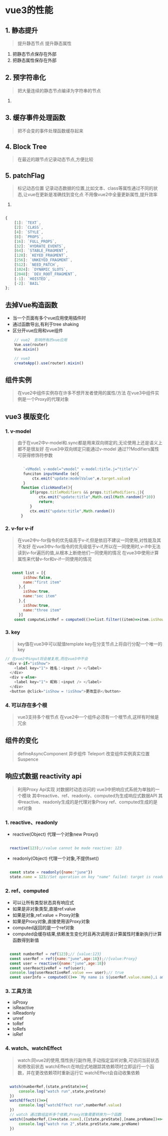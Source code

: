 # vue3的性能

## 1. 静态提升

> 提升静态节点
> 提升静态属性

1. 把静态节点保存在外部
2. 把静态属性保存在外部

## 2. 预字符串化

> 把大量连续的静态节点编译为字符串的节点

1. 

## 3. 缓存事件处理函数

> 把不会变的事件处理函数缓存起来

## 4. Block Tree

> 在最近的跟节点记录动态节点,方便比较

## 5. patchFlag

> 标记动态位置
> 记录动态数据的位置,比如文本、class等属性通过不同的状态,让vue在更新是准确找到变化点
> 不用像vue2中全量更新属性,提升效率

1.

```js

{
    [1]: `TEXT`,
    [2]: `CLASS`,
    [4]: `STYLE`,
    [8]: `PROPS`,
    [16]: `FULL_PROPS`,
    [32]: `HYDRATE_EVENTS`,
    [64]: `STABLE_FRAGMENT`,
    [128]: `KEYED_FRAGMENT`,
    [256]: `UNKEYED_FRAGMENT`,
    [512]: `NEED_PATCH`,
    [1024]: `DYNAMIC_SLOTS`,
    [2048]: `DEV_ROOT_FRAGMENT`,
    [-1]: `HOISTED`,
    [-2]: `BAIL`
};

```

## 去掉Vue构造函数

- 当一个页面有多个vue应用使用插件时
- 通过函数导出,有利于tree shaking
- 区分开vue应用和vue组件

```js
    // vue2  影响所有的vue应用
    Vue.use(router)
    Vue.mixin()

    // vue3 
    createApp().use(router).mixin()

```

## 组件实例

> 在vue2中组件实例存在许多不想开发者使用的属性/方法
> 在vue3中组件实例是一个Proxy的代理对象


## vue3 模版变化

### 1. v-model

> 由于在vue2中v-model和.sync都是用来双向绑定的,无论使用上还是语义上都不是很友好
> 在vue3中双向绑定只能通过v-model
> 通过??Modifiers属性可获得修饰符参数

```js

        `<VModel v-model="vmodel" v-model:title.j="title"/>`
        funciton inputHandle (e){
            ctx.emit("update:modelValue",e.target.value)
        }
       function clickHandle(){
           if(props.titleModifiers && props.titleModifiers.j){
               ctx.emit("update:title",Math.ceil(Math.random()*10))
               return;
           }
           ctx.emit("update:title",Math.random())
       }

```

### 2. v-for v-if

> 在vue2中v-for指令的优先级高于v-if,但是依旧不建议一同使用,对性能及其不友好
> 在vue3中v-for指令的优先级低于v-if,所以在一同使用时,v-if中无法读到v-for遍历的值,从根本上断绝他们一同使用的情况
> 在vue3中使用计算属性来代替v-for和v-if一同使用的情况

```js

   const list = [{
        isShow:false,
        name:"first item"
      },{
        isShow:true,
        name:"sec item"
      },{
        isShow:true,
        name:"three item"
      }]
    const computeListRef = computed(()=>list.filter((item)=>item.isShow))

```

### 3. key

> key值在vue3中可以赋值template
> key在分支节点上将自行分配一个唯一的key

```js
// 在vue2中input将会被复用,而在vue3中不会
 <div v-if="isShow">
    <label key="1"> 姓名：<input /> </label>
  </div>
  <div v-else>
    <label key="1"> 昵称：<input /> </label>
  </div>
  <button @click="isShow = !isShow">更改显示</button>

```

### 4. 可以存在多个根

> vue3支持多个根节点
> 在vue2中一个组件必须有一个根节点,这样有时候是冗余

## 组件的变化

> defineAsyncComponent 异步组件
> Teleport 改变组件实例真实位置
> Suspence

## 响应式数据 reactivity api

> 利用Proxy Api实现
> 对数据时动态访问的
> vue3中把响应式系统为单独的一个模块
> 其中reactive、ref、readonly、computed为生成响应式数据API
> 其中reactive、readonly生成的是代理对象Proxy
> ref、computed生成的是ref对象

### 1. reactive、readonly

- reactive(Object) 代理一个对象new Proxy()

```js

  reactive(123);//value cannot be made reactive: 123

```

- readonly(Object) 代理一个对象,不提供set()

```js

  const state = readonly({name:"june"})
  state.name = 123//Set operation on key "name" failed: target is readonly. {name: "june"}

```

### 2. ref、computed

- 可以让所有类型状态具有响应式
- 如果是非对象类型,直接ref.value
- 如果是对象,ref.value = Proxy对象
- 如果是Proxy对象,直接使用该Proxy对象
- computed返回的是一个ref对象
- computed会缓存结果,依赖发生变化时且再次调用该计算属性时重新执行计算函数得到新值

```js

  const numberRef = ref(123);// {value:123}
  const userRef = ref({name:"june",age:18});//{value:Proxy}
  const user = reactive({name:"june",age:18})
  const userReactiveRef = ref(user);
  console.log(userReactiveRef.value === user);// true
  const userInfo = computed(()=> `My name is ${userRef.value.name},i am ${user.age} year old`)

```

### 3. 工具方法

- isProxy
- isReactive
- isReadonly
- unref
- toRef
- toRefs
- isRef

### 4. watch、watchEffect

> watch:同vue2的使用,惰性执行副作用,手动指定监听对象,可访问当前状态和修改前状态
> watchEffect:在响应式地跟踪其依赖项时立即运行一个函数，并在更改依赖项时重新运行它
> watchEffect会自动收集依赖

```js

  watch(numberRef,(state,preState)=>{
      console.log("watch run",state,preState)
  })
  watchEffect(()=>{
      console.log("watchEffect run",numberRef.value)
  })
  // watch 通过数组监听多个依赖,Proxy对象需要转换为一个函数
  watch([numberRef,()=>state.name],([state,preState],[name,preName])=>{
      console.log("watch run 2",state,preState,name,preName)
  })

```

